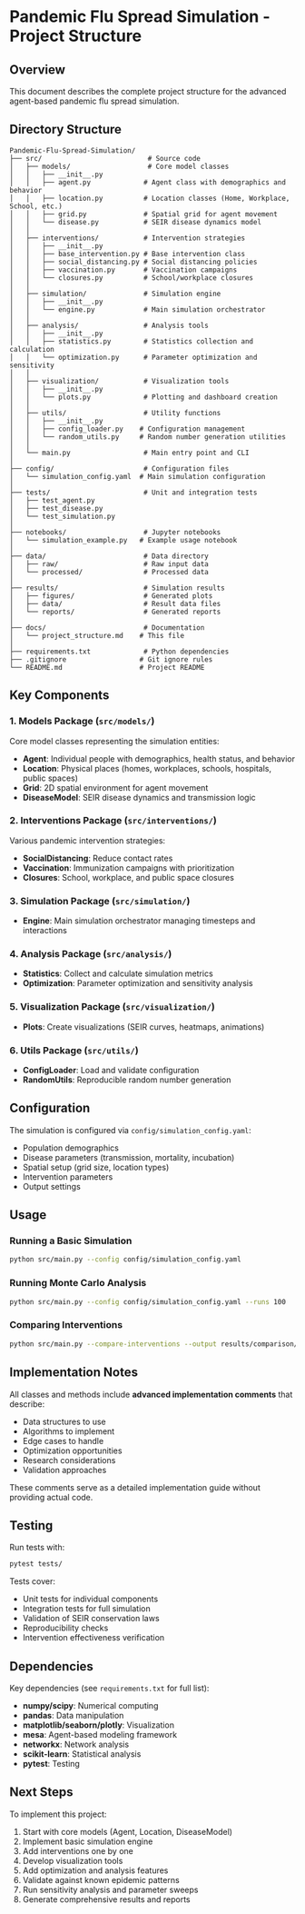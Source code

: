 # Pandemic Flu Spread Simulation - Project Structure

## Overview
This document describes the complete project structure for the advanced agent-based pandemic flu spread simulation.

## Directory Structure

```
Pandemic-Flu-Spread-Simulation/
├── src/                          # Source code
│   ├── models/                   # Core model classes
│   │   ├── __init__.py
│   │   ├── agent.py             # Agent class with demographics and behavior
│   │   ├── location.py          # Location classes (Home, Workplace, School, etc.)
│   │   ├── grid.py              # Spatial grid for agent movement
│   │   └── disease.py           # SEIR disease dynamics model
│   │
│   ├── interventions/           # Intervention strategies
│   │   ├── __init__.py
│   │   ├── base_intervention.py # Base intervention class
│   │   ├── social_distancing.py # Social distancing policies
│   │   ├── vaccination.py       # Vaccination campaigns
│   │   └── closures.py          # School/workplace closures
│   │
│   ├── simulation/              # Simulation engine
│   │   ├── __init__.py
│   │   └── engine.py            # Main simulation orchestrator
│   │
│   ├── analysis/                # Analysis tools
│   │   ├── __init__.py
│   │   ├── statistics.py        # Statistics collection and calculation
│   │   └── optimization.py      # Parameter optimization and sensitivity
│   │
│   ├── visualization/           # Visualization tools
│   │   ├── __init__.py
│   │   └── plots.py             # Plotting and dashboard creation
│   │
│   ├── utils/                   # Utility functions
│   │   ├── __init__.py
│   │   ├── config_loader.py    # Configuration management
│   │   └── random_utils.py     # Random number generation utilities
│   │
│   └── main.py                  # Main entry point and CLI
│
├── config/                      # Configuration files
│   └── simulation_config.yaml  # Main simulation configuration
│
├── tests/                       # Unit and integration tests
│   ├── test_agent.py
│   ├── test_disease.py
│   └── test_simulation.py
│
├── notebooks/                   # Jupyter notebooks
│   └── simulation_example.py   # Example usage notebook
│
├── data/                        # Data directory
│   ├── raw/                     # Raw input data
│   └── processed/               # Processed data
│
├── results/                     # Simulation results
│   ├── figures/                 # Generated plots
│   ├── data/                    # Result data files
│   └── reports/                 # Generated reports
│
├── docs/                        # Documentation
│   └── project_structure.md    # This file
│
├── requirements.txt             # Python dependencies
├── .gitignore                  # Git ignore rules
└── README.md                   # Project README

```

## Key Components

### 1. **Models Package** (`src/models/`)
Core model classes representing the simulation entities:
- **Agent**: Individual people with demographics, health status, and behavior
- **Location**: Physical places (homes, workplaces, schools, hospitals, public spaces)
- **Grid**: 2D spatial environment for agent movement
- **DiseaseModel**: SEIR disease dynamics and transmission logic

### 2. **Interventions Package** (`src/interventions/`)
Various pandemic intervention strategies:
- **SocialDistancing**: Reduce contact rates
- **Vaccination**: Immunization campaigns with prioritization
- **Closures**: School, workplace, and public space closures

### 3. **Simulation Package** (`src/simulation/`)
- **Engine**: Main simulation orchestrator managing timesteps and interactions

### 4. **Analysis Package** (`src/analysis/`)
- **Statistics**: Collect and calculate simulation metrics
- **Optimization**: Parameter optimization and sensitivity analysis

### 5. **Visualization Package** (`src/visualization/`)
- **Plots**: Create visualizations (SEIR curves, heatmaps, animations)

### 6. **Utils Package** (`src/utils/`)
- **ConfigLoader**: Load and validate configuration
- **RandomUtils**: Reproducible random number generation

## Configuration

The simulation is configured via `config/simulation_config.yaml`:
- Population demographics
- Disease parameters (transmission, mortality, incubation)
- Spatial setup (grid size, location types)
- Intervention parameters
- Output settings

## Usage

### Running a Basic Simulation
```bash
python src/main.py --config config/simulation_config.yaml
```

### Running Monte Carlo Analysis
```bash
python src/main.py --config config/simulation_config.yaml --runs 100
```

### Comparing Interventions
```bash
python src/main.py --compare-interventions --output results/comparison/
```

## Implementation Notes

All classes and methods include **advanced implementation comments** that describe:
- Data structures to use
- Algorithms to implement
- Edge cases to handle
- Optimization opportunities
- Research considerations
- Validation approaches

These comments serve as a detailed implementation guide without providing actual code.

## Testing

Run tests with:
```bash
pytest tests/
```

Tests cover:
- Unit tests for individual components
- Integration tests for full simulation
- Validation of SEIR conservation laws
- Reproducibility checks
- Intervention effectiveness verification

## Dependencies

Key dependencies (see `requirements.txt` for full list):
- **numpy/scipy**: Numerical computing
- **pandas**: Data manipulation
- **matplotlib/seaborn/plotly**: Visualization
- **mesa**: Agent-based modeling framework
- **networkx**: Network analysis
- **scikit-learn**: Statistical analysis
- **pytest**: Testing

## Next Steps

To implement this project:
1. Start with core models (Agent, Location, DiseaseModel)
2. Implement basic simulation engine
3. Add interventions one by one
4. Develop visualization tools
5. Add optimization and analysis features
6. Validate against known epidemic patterns
7. Run sensitivity analysis and parameter sweeps
8. Generate comprehensive results and reports
